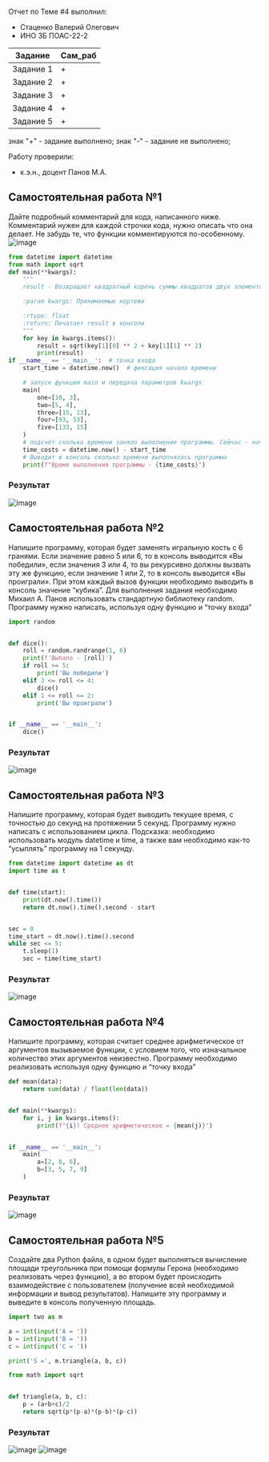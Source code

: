 Отчет по Теме #4 выполнил:
- Стаценко Валерий Олегович
- ИНО ЗБ ПОАС-22-2

| Задание | Сам_раб |
| ------ | ------ |
| Задание 1 | + |
| Задание 2 | + |
| Задание 3 | + |
| Задание 4 | + |
| Задание 5 | + |

знак "+" - задание выполнено; знак "-" - задание не выполнено;

Работу проверили:
- к.э.н., доцент Панов М.А.

## Самостоятельная работа №1
Дайте подробный комментарий для кода, написанного ниже.
Комментарий нужен для каждой строчки кода, нужно описать что она
делает. Не забудь те, что функции комментируются по-особенному.
![image](pic/book.png)

```python
from datetime import datetime
from math import sqrt
def main(**kwargs):
    """
    result - Возвращает квадратный корень суммы квадратов двух элементов кортежей

    :param kwargs: Принимаемые кортежи

    :rtype: float
    :return: Печатает result в консоли
    """
    for key in kwargs.items():
        result = sqrt(key[1][0] ** 2 + key[1][1] ** 2)
        print(result)
if __name__ == '__main__':  # точка входа
    start_time = datetime.now()  # фиксация начала времени

    # запуск функции main и передача параметров kwargs
    main(
        one=[10, 3],
        two=[5, 4],
        three=[15, 13],
        four=[93, 53],
        five=[133, 15]
    )
    # подсчёт сколько времени заняло выполнение программы. Сейчас - начало времени
    time_costs = datetime.now() - start_time
    # Выводит в консоль сколько времени выполнялась программа
    print(f"Время выполнения программы - {time_costs}")
```

### Результат

![image](pic/1.png)
  
## Самостоятельная работа №2
Напишите программу, которая будет заменять игральную кость с 6
гранями. Если значение равно 5 или 6, то в консоль выводится «Вы
победили», если значения 3 или 4, то вы рекурсивно должны вызвать
эту же функцию, если значение 1 или 2, то в консоль выводится «Вы
проиграли». При этом каждый вызов функции необходимо выводить в
консоль значение “кубика”. Для выполнения задания необходимо
Михаил А. Панов
использовать стандартную библиотеку random. Программу нужно
написать, используя одну функцию и “точку входа”

```python
import random


def dice():
    roll = random.randrange(1, 6)
    print(f'Выпало - {roll}')
    if roll >= 5:
        print('Вы победили')
    elif 3 <= roll <= 4:
        dice()
    elif 1 <= roll <= 2:
        print('Вы проиграли')


if __name__ == '__main__':
    dice()
```

### Результат

![image](pic/2.png)
  
## Самостоятельная работа №3
Напишите программу, которая будет выводить текущее время, с
точностью до секунд на протяжении 5 секунд. Программу нужно
написать с использованием цикла. Подсказка: необходимо
использовать модуль datetime и time, а также вам необходимо как-то
“усыплять” программу на 1 секунду.

```python
from datetime import datetime as dt
import time as t


def time(start):
    print(dt.now().time())
    return dt.now().time().second - start


sec = 0
time_start = dt.now().time().second
while sec <= 5:
    t.sleep(1)
    sec = time(time_start)
```

  ### Результат

![image](pic/3.png)
  
## Самостоятельная работа №4
Напишите программу, которая считает среднее арифметическое от
аргументов вызываемое функции, с условием того, что изначальное
количество этих аргументов неизвестно. Программу необходимо
реализовать используя одну функцию и “точку входа”
  
```python
def mean(data):
    return sum(data) / float(len(data))


def main(**kwargs):
    for i, j in kwargs.items():
        print(f"{i}) Среднее арифметическое = {mean(j)}")


if __name__ == '__main__':
    main(
        a=[2, 8, 6],
        b=[3, 5, 7, 9]
    )
```

### Результат

![image](pic/4.png)
  
## Самостоятельная работа №5
Создайте два Python файла, в одном будет выполняться вычисление
площади треугольника при помощи формулы Герона (необходимо
реализовать через функцию), а во втором будет происходить
взаимодействие с пользователем (получение всей необходимой
информации и вывод результатов). Напишите эту программу и
выведите в консоль полученную площадь.
  
```python
import two as m

a = int(input('A = '))
b = int(input('B = '))
c = int(input('C = '))

print('S =', m.triangle(a, b, c))
```
```python
from math import sqrt


def triangle(a, b, c):
    p = (a+b+c)/2
    return sqrt(p*(p-a)*(p-b)*(p-c))
```

### Результат

![image](pic/5.png)
![image](pic/5.1.png)
